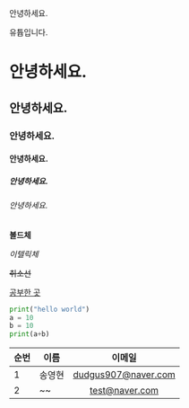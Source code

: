 안녕하세요.

유튭입니다.

# 안녕하세요.
## 안녕하세요.
### 안녕하세요.
#### 안녕하세요.
##### 안녕하세요.
###### 안녕하세요.

**볼드체**

*이텔릭체*

~~취소선~~

[공부한 곳](https://stageus.co.kr)


```python
print("hello world")
a = 10
b = 10
print(a+b)
```

|순번|이름|이메일|
|---|---|:-:|
|1|송영현|dudgus907@naver.com|
|2|~~|test@naver.com|